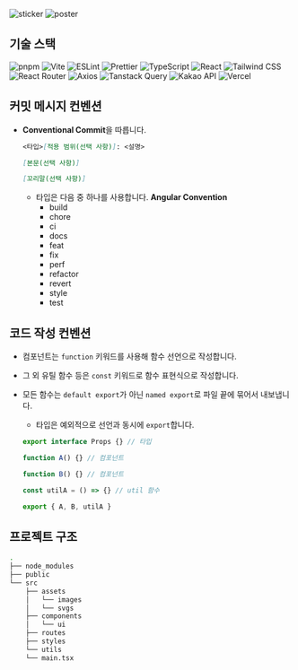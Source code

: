 ![sticker](https://github.com/user-attachments/assets/243f089f-f812-4783-9d85-fe731ec277a0)
![poster](https://github.com/user-attachments/assets/08d8df45-1ebe-4885-92d1-5e5168cc11c8)

## 기술 스택

![pnpm](https://img.shields.io/badge/pnpm-F69220?style=for-the-badge&logo=pnpm&logoColor=white)
![Vite](https://img.shields.io/badge/Vite-646CFF?style=for-the-badge&logo=Vite&logoColor=white)
![ESLint](https://img.shields.io/badge/ESLint-4B32C3?style=for-the-badge&logo=ESLint&logoColor=white)
![Prettier](https://img.shields.io/badge/Prettier-F7B93E?style=for-the-badge&logo=Prettier&logoColor=black)
![TypeScript](https://img.shields.io/badge/TypeScript-3178C6?style=for-the-badge&logo=TypeScript&logoColor=white)
![React](https://img.shields.io/badge/React-61DAFB?style=for-the-badge&logo=React&logoColor=black)
![Tailwind CSS](https://img.shields.io/badge/Tailwind%20CSS-06B6D4?style=for-the-badge&logo=TailwindCSS&logoColor=white)
![React Router](https://img.shields.io/badge/React%20Router-CA4245?style=for-the-badge&logo=ReactRouter&logoColor=white)
![Axios](https://img.shields.io/badge/Axios-5A29E4?style=for-the-badge&logo=Axios&logoColor=white)
![Tanstack Query](https://img.shields.io/badge/Tanstack%20Query-FF4154?style=for-the-badge&logo=ReactQuery&logoColor=white)
![Kakao API](https://img.shields.io/badge/Kakao%20API-FFCD00?style=for-the-badge&logo=Kakao&logoColor=black)
![Vercel](https://img.shields.io/badge/Vercel-000000?style=for-the-badge&logo=Vercel&logoColor=white)

## 커밋 메시지 컨벤션

- **Conventional Commit**을 따릅니다.

  ```md
  <타입>[적용 범위(선택 사항)]: <설명>

  [본문(선택 사항)]

  [꼬리말(선택 사항)]
  ```

  - 타입은 다음 중 하나를 사용합니다. **Angular Convention**
    - build
    - chore
    - ci
    - docs
    - feat
    - fix
    - perf
    - refactor
    - revert
    - style
    - test

## 코드 작성 컨벤션

- 컴포넌트는 `function` 키워드를 사용해 함수 선언으로 작성합니다.
- 그 외 유틸 함수 등은 `const` 키워드로 함수 표현식으로 작성합니다.
- 모든 함수는 `default export`가 아닌 `named export`로 파일 끝에 묶어서 내보냅니다.

  - 타입은 예외적으로 선언과 동시에 `export`합니다.

  ```ts
  export interface Props {} // 타입

  function A() {} // 컴포넌트

  function B() {} // 컴포넌트

  const utilA = () => {} // util 함수

  export { A, B, utilA }
  ```

## 프로젝트 구조

```bash
.
├── node_modules
├── public
└── src
    ├── assets
    │   └── images
    │   └── svgs
    ├── components
    │   └── ui
    ├── routes
    ├── styles
    └── utils
    └── main.tsx
```
